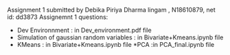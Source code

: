 Assignment 1
submitted by Debika Piriya Dharma lingam , N18610879, net id: dd3873
Assignemnt 1 questions:
* Dev Environnment : in Dev_environment.pdf file
* Simulation of gaussian random variables : in Bivariate+Kmeans.ipynb file
* KMeans : in Bivariate+Kmeans.ipynb file
 *PCA :in PCA_final.ipynb file
